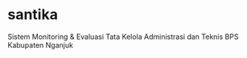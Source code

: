# santika
Sistem Monitoring &amp; Evaluasi Tata Kelola Administrasi dan Teknis BPS Kabupaten Nganjuk
